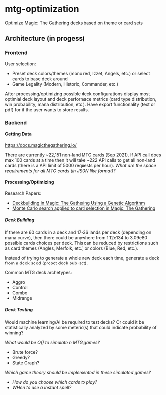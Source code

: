 # mtg-optimization
Optimize Magic: The Gathering decks based on theme or card sets

## Architecture (in progess)
### Frontend
User selection:
 * Preset deck colors/themes (mono red, Izzet, Angels, etc.) or select cards to base deck around
 * Game Legality (Modern, Historic, Commander, etc.)  

After processing/optimizing possible deck configurations display most optimial deck layout and deck performace metrics (card type distribution, win probability, mana distribution, etc.).
Have export functionality (text or pdf) for if the user wants to store results. 
### Backend
#### Getting Data
https://docs.magicthegathering.io/

There are currently ~22,151 non-land MTG cards (Sep 2021). If API call does max 100 cards at a time then it will take ~222 API calls to get all non-land cards (there is a API limit of 5000 requests per hour). *What are the space requirements for all MTG cards (in JSON like format)?* 

#### Processing/Optimizing
Research Papers:
* [Deckbuilding in Magic: The Gathering Using a Genetic Algorithm](https://ntnuopen.ntnu.no/ntnu-xmlui/bitstream/handle/11250/2462429/16274_FULLTEXT.pdf?sequence=1&isAllowed=y)
* [Monte Carlo search applied to card selection in Magic: The Gathering](https://ieeexplore.ieee.org/abstract/document/5286501)

##### Deck Building
If there are 60 cards in a deck and 17-36 lands per deck (depending on mana curve), then there could be anywhere from 1.12e134 to 3.09e80 possible cards choices per deck. This can be reduced by restrictions such as card themes (Angles, Merfolk, etc.) or colors (Blue, Red, etc.). 

Instead of trying to generate a whole new deck each time, generate a deck from a deck seed (preset deck sub-set). 

Common MTG deck archetypes:
* Aggro
* Control
* Combo
* Midrange

##### Deck Testing
Would machine learning/AI be required to test decks? Or could it be statistically analyzed by some meteric(s) that could indicate probability of winning? 

*What would be O() to simulate n MTG games?*
  * Brute force?
  * Greedy?
  * State Graph?
 
*Which game theory should be implemented in these simulated games?*
 * *How do you choose which cards to play?*
 * *WHen to use a instant spell?*
